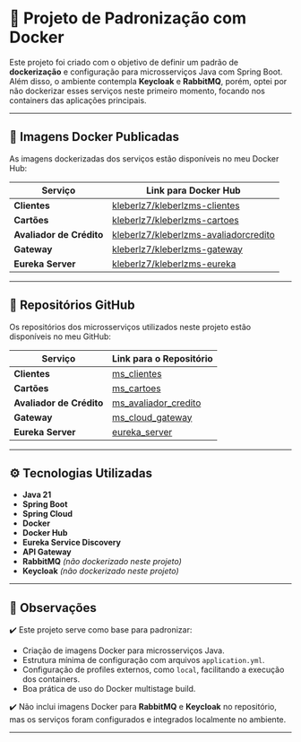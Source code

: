 # 🚀 Projeto de Padronização com Docker

Este projeto foi criado com o objetivo de definir um padrão de **dockerização** e configuração para microsserviços Java com Spring Boot. Além disso, o ambiente contempla **Keycloak** e **RabbitMQ**, porém, optei por não dockerizar esses serviços neste primeiro momento, focando nos containers das aplicações principais.

---

## 🐳 Imagens Docker Publicadas

As imagens dockerizadas dos serviços estão disponíveis no meu Docker Hub:

| Serviço                 | Link para Docker Hub                                                                                                                                                   |
|-------------------------|------------------------------------------------------------------------------------------------------------------------------------------------------------------------|
| **Clientes**            | [kleberlz7/kleberlzms-clientes](https://hub.docker.com/repository/docker/kleberlz7/kleberlzms-clientes/general)                                                      |
| **Cartões**             | [kleberlz7/kleberlzms-cartoes](https://hub.docker.com/repository/docker/kleberlz7/kleberlzms-cartoes)                                                                 |
| **Avaliador de Crédito**| [kleberlz7/kleberlzms-avaliadorcredito](https://hub.docker.com/repository/docker/kleberlz7/kleberlzms-avaliadorcredito)                                              |
| **Gateway**             | [kleberlz7/kleberlzms-gateway](https://hub.docker.com/repository/docker/kleberlz7/kleberlzms-gateway)                                                                 |
| **Eureka Server**       | [kleberlz7/kleberlzms-eureka](https://hub.docker.com/repository/docker/kleberlz7/kleberlzms-eureka)                                                                   |

---

## 🔗 Repositórios GitHub

Os repositórios dos microsserviços utilizados neste projeto estão disponíveis no meu GitHub:

| Serviço                 | Link para o Repositório                                                                                                                        |
|-------------------------|------------------------------------------------------------------------------------------------------------------------------------------------|
| **Clientes**            | [ms_clientes](https://github.com/kleberlz17/ms_clientes)                                                                                      |
| **Cartões**             | [ms_cartoes](https://github.com/kleberlz17/ms_cartoes)                                                                                        |
| **Avaliador de Crédito**| [ms_avaliador_credito](https://github.com/kleberlz17/ms_avaliador_credito)                                                                    |
| **Gateway**             | [ms_cloud_gateway](https://github.com/kleberlz17/ms_cloud_gateway)                                                                            |
| **Eureka Server**       | [eureka_server](https://github.com/kleberlz17/eureka_server)                                                                                  |

---

## ⚙️ Tecnologias Utilizadas

- **Java 21**
- **Spring Boot**
- **Spring Cloud**
- **Docker**
- **Docker Hub**
- **Eureka Service Discovery**
- **API Gateway**
- **RabbitMQ** *(não dockerizado neste projeto)*
- **Keycloak** *(não dockerizado neste projeto)*

---

## 📝 Observações

✔️ Este projeto serve como base para padronizar:

- Criação de imagens Docker para microsserviços Java.
- Estrutura mínima de configuração com arquivos `application.yml`.
- Configuração de profiles externos, como `local`, facilitando a execução dos containers.
- Boa prática de uso do Docker multistage build.

✔️ Não inclui imagens Docker para **RabbitMQ** e **Keycloak** no repositório, mas os serviços foram configurados e integrados localmente no ambiente.

---
